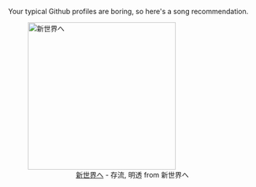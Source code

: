 Your typical Github profiles are boring, so here's a song recommendation.
<figure><img width="300" height="300" src="https://i.scdn.co/image/ab67616d0000b2733869cafb802066fce00598a8" alt="新世界へ" /><figcaption align="center"><a href="https://open.spotify.com/track/3jWrvvgE2jSmHX82ZG9OUo" target="_blank">新世界へ</a> - 存流, 明透 from 新世界へ</figcaption></figure>
